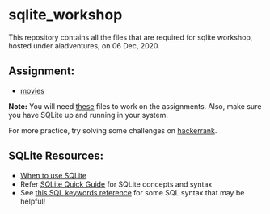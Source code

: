 # sqlite_workshop
This repository contains all the files that are required for sqlite workshop, hosted under aiadventures, on 06 Dec, 2020.

## Assignment:

- [movies](movies.md)

**Note:** You will need [these](https://drive.google.com/drive/folders/1iL7DpsceRNsHEsxSHVHGqul5Of4Bznaf?usp=sharing) files to work on the assignments. Also, make sure you have SQLite up and running in your system.

For more practice, try solving some challenges on [hackerrank](https://www.hackerrank.com/domains/sql). 

## SQLite Resources:
- [When to use SQLite](https://www.sqlite.org/whentouse.html)
- Refer [SQLite Quick Guide](https://www.tutorialspoint.com/sqlite/sqlite_quick_guide.htm) for SQLite concepts and syntax
- See [this SQL keywords reference](https://www.w3schools.com/sql/sql_ref_keywords.asp) for some SQL syntax that may be helpful!
